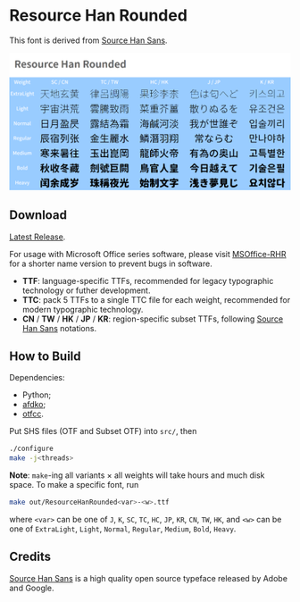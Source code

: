 # Resource Han Rounded

This font is derived from [Source Han Sans](https://github.com/adobe-fonts/source-han-sans).

![Preview](preview.png)

## Download

[Latest Release](https://github.com/CyanoHao/Resource-Han-Rounded/releases).

For usage with Microsoft Office series software, please visit [MSOffice-RHR](https://github.com/CyanoHao/MSOffice-RHR) for a shorter name version to prevent bugs in software.

* **TTF**: language-specific TTFs, recommended for legacy typographic technology or futher development.
* **TTC**: pack 5 TTFs to a single TTC file for each weight, recommended for modern typographic technology.
* **CN** / **TW** / **HK** / **JP** / **KR**: region-specific subset TTFs, following [Source Han Sans](https://github.com/adobe-fonts/source-han-sans) notations.

## How to Build

Dependencies:
+ Python;
+ [afdko](https://pypi.org/project/afdko/);
+ [otfcc](https://github.com/caryll/otfcc).

Put SHS files (OTF and Subset OTF) into `src/`, then
```bash
./configure
make -j<threads>
```

**Note**: `make`-ing all variants × all weights will take hours and much disk space. To make a specific font, run
```bash
make out/ResourceHanRounded<var>-<w>.ttf
```
where `<var>` can be one of `J`, `K`, `SC`, `TC`, `HC`, `JP`, `KR`, `CN`, `TW`, `HK`, and `<w>` can be one of `ExtraLight`, `Light`, `Normal`, `Regular`, `Medium`, `Bold`, `Heavy`.

## Credits

[Source Han Sans](https://github.com/adobe-fonts/source-han-sans) is a high quality open source typeface released by Adobe and Google.
